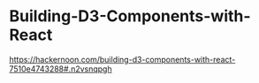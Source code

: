 # Building-D3-Components-with-React
https://hackernoon.com/building-d3-components-with-react-7510e4743288#.n2vsnqpgh
